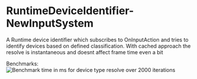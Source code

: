 # RuntimeDeviceIdentifier-NewInputSystem
A Runtime device identifier which subscribes to OnInputAction and tries to identify devices based on defined classification. With cached approach the resolve is instantaneous and doesnt affect frame time even a bit

Benchmarks:
![Benchmark time in ms for device type resolve over 2000 iterations](https://ibb.co/9tZSGNQ)
